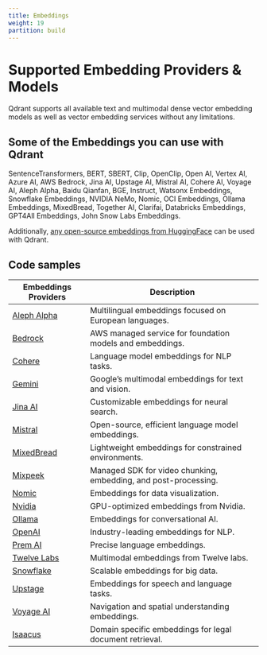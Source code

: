 ```yaml
---
title: Embeddings
weight: 19
partition: build
---
```


# Supported Embedding Providers & Models

Qdrant supports all available text and multimodal dense vector embedding models as well as vector embedding services without any limitations.

## Some of the Embeddings you can use with Qdrant

SentenceTransformers, BERT, SBERT, Clip, OpenClip, Open AI, Vertex AI, Azure AI, AWS Bedrock, Jina AI, Upstage AI, Mistral AI, Cohere AI, Voyage AI, Aleph Alpha, Baidu Qianfan, BGE, Instruct, Watsonx Embeddings, Snowflake Embeddings, NVIDIA NeMo, Nomic, OCI Embeddings, Ollama Embeddings, MixedBread, Together AI, Clarifai, Databricks Embeddings, GPT4All Embeddings, John Snow Labs Embeddings.

Additionally, [any open-source embeddings from HuggingFace](https://huggingface.co/spaces/mteb/leaderboard) can be used with Qdrant.

## Code samples

| Embeddings Providers                                  | Description                                                      |
| ----------------------------------------------------- | ---------------------------------------------------------------- |
| [Aleph Alpha](/documentation/embeddings/aleph-alpha/) | Multilingual embeddings focused on European languages.           |
| [Bedrock](/documentation/embeddings/bedrock/)         | AWS managed service for foundation models and embeddings.        |
| [Cohere](/documentation/embeddings/cohere/)           | Language model embeddings for NLP tasks.                         |
| [Gemini](/documentation/embeddings/gemini/)           | Google’s multimodal embeddings for text and vision.              |
| [Jina AI](/documentation/embeddings/jina-embeddings/) | Customizable embeddings for neural search.                       |
| [Mistral](/documentation/embeddings/mistral/)         | Open-source, efficient language model embeddings.                |
| [MixedBread](/documentation/embeddings/mixedbread/)   | Lightweight embeddings for constrained environments.             |
| [Mixpeek](/documentation/embeddings/mixpeek/)         | Managed SDK for video chunking, embedding, and post-processing. ​ |
| [Nomic](/documentation/embeddings/nomic/)             | Embeddings for data visualization.                               |
| [Nvidia](/documentation/embeddings/nvidia/)           | GPU-optimized embeddings from Nvidia.                            |
| [Ollama](/documentation/embeddings/ollama/)           | Embeddings for conversational AI.                                |
| [OpenAI](/documentation/embeddings/openai/)           | Industry-leading embeddings for NLP.                             |
| [Prem AI](/documentation/embeddings/premai/)          | Precise language embeddings.                                     |
| [Twelve Labs](/documentation/embeddings/twelvelabs/)  | Multimodal embeddings from Twelve labs.                          |
| [Snowflake](/documentation/embeddings/snowflake/)     | Scalable embeddings for big data.                                |
| [Upstage](/documentation/embeddings/upstage/)         | Embeddings for speech and language tasks.                        |
| [Voyage AI](/documentation/embeddings/voyage/)        | Navigation and spatial understanding embeddings.                 |
| [Isaacus](/documentation/embeddings/isaacus/) | Domain specific embeddings for legal document retrieval.                      |
